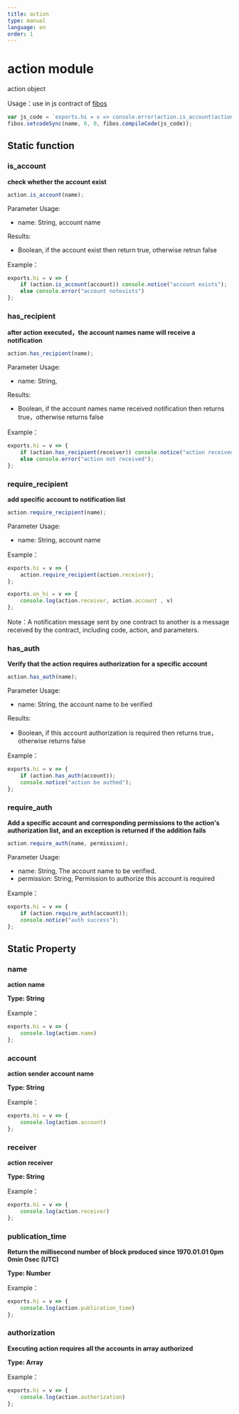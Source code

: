 ```yaml
---
title: action
type: manual
language: en
order: 1
---
```

# action module
action object

 Usage：use in js contract of [fibos](../fibos/index.html)

```JavaScript
var js_code = `exports.hi = v => console.error(action.is_account(action.account), action.is_account("notexists"));`;
fibos.setcodeSync(name, 0, 0, fibos.compileCode(js_code));
```

## Static function

### is_account
**check whether the account exist**

```JavaScript
action.is_account(name);
```

Parameter Usage:
* name: String, account name

Results:
* Boolean, if the account exist then return true, otherwise retrun false

Example：

```JavaScript
exports.hi = v => {
    if (action.is_account(account)) console.notice("account exists");
    else console.error("account notexists")
};
```


### has_recipient
**after action executed，the account names name will receive a notification**

```JavaScript
action.has_recipient(name);
```

Parameter Usage:
* name: String, 

Results:
* Boolean, if the account names name received notification then returns true，otherwise returns false

Example：

```JavaScript
exports.hi = v => {
    if (action.has_recipient(receiver)) console.notice("action received")
    else console.error("action not received");
};
```


### require_recipient
**add specific account to notification list**

```JavaScript
action.require_recipient(name);
```

Parameter Usage:
* name: String, account name

Example：

```JavaScript
exports.hi = v => {
    action.require_recipient(action.receiver);
};

exports.on_hi = v => {
    console.log(action.receiver, action.account , v)
};
```

Note：A notification message sent by one contract to another is a message received by the contract, including code, action, and parameters.

### has_auth

**Verify that the action requires authorization for a specific account**

```JavaScript
action.has_auth(name);
```

Parameter Usage:
* name: String, the account name to be verified

Results:
* Boolean, if this account authorization is required then returns true，otherwise returns false

Example：

```JavaScript
exports.hi = v => {
    if (action.has_auth(account));
    console.notice("action be authed");
};
```


### require_auth
**Add a specific account and corresponding permissions to the action's authorization list, and an exception is returned if the addition fails**

```JavaScript
action.require_auth(name, permission);
```

Parameter Usage:
* name: String, The account name to be verified.
* permission: String, Permission to authorize this account is required

Example：

```JavaScript
exports.hi = v => {
    if (action.require_auth(account));
    console.notice("auth success");
};
```

## Static Property


### name
**action name**

**Type: String**


Example：

```JavaScript
exports.hi = v => {
    console.log(action.name)
};
```


### account
**action sender account name**

**Type: String**


Example：

```JavaScript
exports.hi = v => {
    console.log(action.account)
};
```


### receiver
**action receiver**

**Type: String**

Example：

```JavaScript
exports.hi = v => {
    console.log(action.receiver)
};
```


### publication_time
**Return the millisecond number of block produced since 1970.01.01 0pm 0min 0sec (UTC)**

**Type: Number**


Example：

```JavaScript
exports.hi = v => {
    console.log(action.publication_time)
};
```


### authorization
**Executing action requires all the accounts in array authorized**

**Type: Array**


Example：

```JavaScript
exports.hi = v => {
    console.log(action.authorization)
};
```

